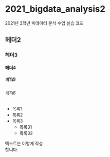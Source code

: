 # 2021_bigdata_analysis2
2021년 2학년 빅데이터 분석 수업 실습 코드

## 헤더2
### 헤더3
#### 헤더4
##### 헤더5
###### 헤더6

* 목록1
* 목록2
* 목록3
  * 목록31
  * 목록32

텍스트는 이렇게 작성  
합니다.


